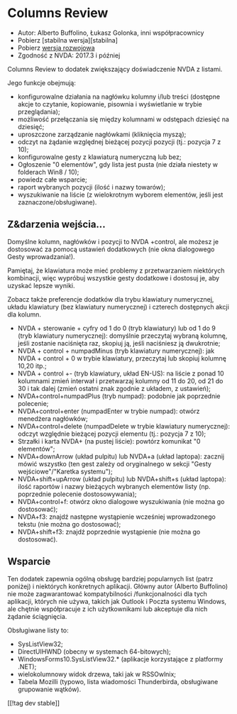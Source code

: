 # Columns Review #

* Autor: Alberto Buffolino, Łukasz Golonka, inni współpracownicy
* Pobierz [stabilna wersja][stabilna]
* Pobierz [wersja rozwojowa][dev]
* Zgodność z NVDA: 2017.3 i później

Columns Review to dodatek zwiększający doświadczenie NVDA z listami.

Jego funkcje obejmują:

* konfigurowalne działania na nagłówku kolumny i/lub treści (dostępne akcje
  to czytanie, kopiowanie, pisownia i wyświetlanie w trybie przeglądania);
* możliwość przełączania się między kolumnami w odstępach dziesięć na
  dziesięć;
* uproszczone zarządzanie nagłówkami (kliknięcia myszą);
* odczyt na żądanie względnej bieżącej pozycji pozycji (tj.: pozycja 7 z
  10);
* konfigurowalne gesty z klawiaturą numeryczną lub bez;
* Ogłoszenie "0 elementów", gdy lista jest pusta (nie działa niestety w
  folderach Win8 / 10);
* powiedz całe wsparcie;
* raport wybranych pozycji (ilość i nazwy towarów);
* wyszukiwanie na liście (z wielokrotnym wyborem elementów, jeśli jest
  zaznaczone/obsługiwane).

## Z&darzenia wejścia...

Domyślne kolumn, nagłówków i pozycji to NVDA +control, ale możesz je
dostosować za pomocą ustawień dodatkowych (nie okna dialogowego Gesty
wprowadzania!).

Pamiętaj, że klawiatura może mieć problemy z przetwarzaniem niektórych
kombinacji, więc wypróbuj wszystkie gesty dodatkowe i dostosuj je, aby
uzyskać lepsze wyniki.

Zobacz także preferencje dodatków dla trybu klawiatury numerycznej, układu
klawiatury (bez klawiatury numerycznej) i czterech dostępnych akcji dla
kolumn.

* NVDA + sterowanie + cyfry od 1 do 0 (tryb klawiatury) lub od 1 do 9 (tryb
  klawiatury numerycznej): domyślnie przeczytaj wybraną kolumnę, jeśli
  zostanie naciśnięta raz, skopiuj ją, jeśli naciśniesz ją dwukrotnie;
* NVDA + control + numpadMinus (tryb klawiatury numerycznej): jak NVDA +
  control + 0 w trybie klawiatury, przeczytaj lub skopiuj kolumnę 10,20
  itp.;
* NVDA + control +- (tryb klawiatury, układ EN-US): na liście z ponad 10
  kolumnami zmień interwał i przetwarzaj kolumny od 11 do 20, od 21 do 30 i
  tak dalej (zmień ostatni znak zgodnie z układem, z ustawień);
* NVDA+control+numpadPlus (tryb numpad): podobnie jak poprzednie polecenie;
* NVDA+control+enter (numpadEnter w trybie numpad): otwórz menedżera
  nagłówków;
* NVDA+control+delete (numpadDelete w trybie klawiatury numerycznej): odczyt
  względnie bieżącej pozycji elementu (tj.: pozycja 7 z 10);
* Strzałki i karta NVDA+ (na pustej liście): powtórz komunikat "0
  elementów";
* NVDA+downArrow (układ pulpitu) lub NVDA+a (układ laptopa): zacznij mówić
  wszystko (ten gest zależy od oryginalnego w sekcji "Gesty
  wejściowe"/"Karetka systemu");
* NVDA+shift+upArrow (układ pulpitu) lub NVDA+shift+s (układ laptopa): ilość
  raportów i nazwy bieżących wybranych elementów listy (np. poprzednie
  polecenie dostosowywania);
* NVDA+control+f: otwórz okno dialogowe wyszukiwania (nie można go
  dostosować);
* NVDA+f3: znajdź następne wystąpienie wcześniej wprowadzonego tekstu (nie
  można go dostosować);
* NVDA+shift+f3: znajdź poprzednie wystąpienie (nie można go dostosować).

## Wsparcie

Ten dodatek zapewnia ogólną obsługę bardziej popularnych list (patrz
poniżej) i niektórych konkretnych aplikacji. Główny autor (Alberto
Buffolino) nie może zagwarantować kompatybilności /funkcjonalności dla tych
aplikacji, których nie używa, takich jak Outlook i Poczta systemu Windows,
ale chętnie współpracuje z ich użytkownikami lub akceptuje dla nich żądanie
ściągnięcia.

Obsługiwane listy to:

* SysListView32;
* DirectUIHWND (obecny w systemach 64-bitowych);
* WindowsForms10.SysListView32.* (aplikacje korzystające z platformy .NET);
* wielokolumnowy widok drzewa, taki jak w RSSOwlnix;
* Tabela Mozilli (typowo, lista wiadomości Thunderbirda, obsługiwane
  grupowanie wątków).


[[!tag dev stable]]


[stabilny]: https://addons.nvda-project.org/files/get.php?file=cr

[dev]: https://addons.nvda-project.org/files/get.php?file=cr-dev
